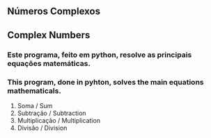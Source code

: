 <h2>Números Complexos</h2>

<h2>Complex Numbers</h2>





<h3> Este programa, feito em python, resolve as principais equações matemáticas.</h3>

<h3>This program, done in pyhton, solves the main equations mathematicals.</h3>



<ol>
    <li>Soma / Sum</li>
    <li>Subtração / Subtraction</li>
    <li>Multiplicação / Multiplication</li>
    <li>Divisão / Division</li>
</ol>


